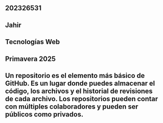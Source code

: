 ## 202326531
## Jahir
## Tecnologías Web
## Primavera 2025
## Un repositorio es el elemento más básico de GitHub. Es un lugar donde puedes almacenar el código, los archivos y el historial de revisiones de cada archivo. Los repositorios pueden contar con múltiples colaboradores y pueden ser públicos como privados.
